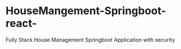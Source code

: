 # HouseMangement-Springboot-react-
Fully Stack House Management Springboot Application with security
